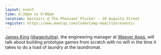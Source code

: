 ```yaml
---
layout: event
time: 6:30pm to 9:00pm
location: Upstairs @ The Pheasant Plucker - 20 Augusta Street
register: https://www.meetup.com/CoderCamp-Hamilton/events/
---
```


[James King](http://agentultra.com) ([@agentultra](http://www.twitter.com/agentultra)), the engineering manager at [Weever Apps](https://weeverapps.com/), will talk about building prototype games from scratch with no wifi in the time it takes to do a load of laundry at the laundromat.
